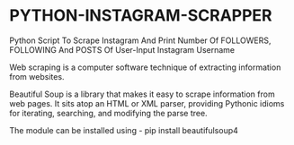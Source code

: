 # PYTHON-INSTAGRAM-SCRAPPER
Python Script To Scrape Instagram And Print Number Of FOLLOWERS, FOLLOWING And POSTS Of User-Input Instagram Username

Web scraping is a computer software technique of extracting information from websites.

Beautiful Soup is a library that makes it easy to scrape information from web pages. It sits atop an HTML or XML parser, providing Pythonic idioms for iterating, searching, and modifying the parse tree.

The module can be installed using - pip install beautifulsoup4
